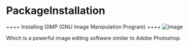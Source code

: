# PackageInstallation
++++ Installing GIMP (GNU Image Manipulation Program) ++++
![image](https://github.com/httpsNumai/PackageInstallation/assets/157239449/135c6030-95f1-4037-bff9-90668ad0b8ae)

Which is a powerful image editing software similar to Adobe Photoshop.

